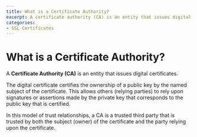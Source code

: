 ```yaml
---
title: What is a Certificate Authority?
excerpt: A certificate authority (CA) is an entity that issues digital certificates.
categories:
- SSL Certificates
---
```


# What is a Certificate Authority?

A **Certificate Authority (CA)** is an entity that issues digital certificates.

The digital certificate certifies the ownership of a public key by the named subject of the certificate. This allows others (relying parties) to rely upon signatures or assertions made by the private key that corresponds to the public key that is certified.

In this model of trust relationships, a CA is a trusted third party that is trusted by both the subject (owner) of the certificate and the party relying upon the certificate.

